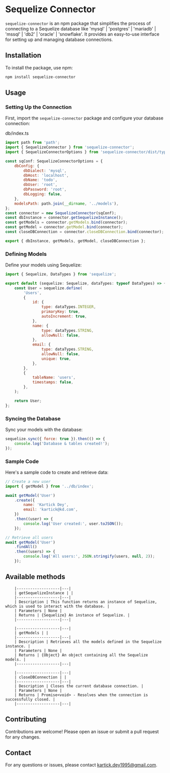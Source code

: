 # Sequelize Connector

`sequelize-connector` is an npm package that simplifies the process of connecting to a Sequelize database like 'mysql' | 'postgres' | 'mariadb' | 'mssql' | 'db2' | 'oracle' | 'snowflake'. It provides an easy-to-use interface for setting up and managing database connections.

## Installation

To install the package, use npm:

```bash
npm install sequelize-connector
```

## Usage

### Setting Up the Connection

First, import the `sequelize-connector` package and configure your database connection:

<p>db/index.ts</p>

```javascript
import path from 'path';
import { SequelizeConnector } from 'sequelize-connector';
import { SequelizeConnectorOptions } from 'sequelize-connector/dist/types';

const sqConf: SequelizeConnectorOptions = {
    dbConfig: {
        dbDialect: 'mysql',
        dbHost: 'localhost',
        dbName: 'todo',
        dbUser: 'root',
        dbPassword: 'root',
        dbLogging: false,
    },
    modelsPath: path.join(__dirname, '../models'),
};
const connector = new SequelizeConnector(sqConf);
const dbInstance = connector.getSequelizeInstance();
const getModels = connector.getModels.bind(connector);
const getModel = connector.getModel.bind(connector);
const closeDBConnection = connector.closeDBConnection.bind(connector);

export { dbInstance, getModels, getModel, closeDBConnection };
```

### Defining Models

Define your models using Sequelize:

```javascript
import { Sequelize, DataTypes } from 'sequelize';

export default (sequelize: Sequelize, dataTypes: typeof DataTypes) => {
    const User = sequelize.define(
        'Users',
        {
            id: {
                type: dataTypes.INTEGER,
                primaryKey: true,
                autoIncrement: true,
            },
            name: {
                type: dataTypes.STRING,
                allowNull: false,
            },
            email: {
                type: dataTypes.STRING,
                allowNull: false,
                unique: true,
            },
        },
        {
            tableName: 'users',
            timestamps: false,
        },
    );

    return User;
};
```

### Syncing the Database

Sync your models with the database:

```javascript
sequelize.sync({ force: true }).then(() => {
    console.log('Database & tables created!');
});
```

### Sample Code

Here's a sample code to create and retrieve data:

```javascript
// Create a new user
import { getModel } from '../db/index';

await getModel('User')
    .create({
        name: 'Kartick Dey',
        email: 'kartick@kd.com',
    })
    .then((user) => {
        console.log('User created:', user.toJSON());
    });

// Retrieve all users
await getModel('User')
    .findAll()
    .then((users) => {
        console.log('All users:', JSON.stringify(users, null, 2));
    });
```

## Available methods

        |-------------------|---|
        | getSequelizeInstance | |
        |-------------------|---|
        | Description | This function returns an instance of Sequelize, which is used to interact with the database. |
        | Parameters | None |
        | Returns | {Sequelize} An instance of Sequelize. |
        |-------------------|---|

        |-------------------|---|
        | getModels | |
        |-------------------|---|
        | Description | Retrieves all the models defined in the Sequelize instance. |
        | Parameters | None |
        | Returns | {Object} An object containing all the Sequelize models. |
        |-------------------|---|

        |-------------------|---|
        | closeDBConnection | |
        |-------------------|---|
        | Description | Closes the current database connection. |
        | Parameters | None |
        | Returns | Promise<void> - Resolves when the connection is successfully closed. |
        |-------------------|---|

## Contributing

Contributions are welcome! Please open an issue or submit a pull request for any changes.

## Contact

For any questions or issues, please contact [kartick.dey1995@gmail.com](kartick.dey1995@gmail.com).
